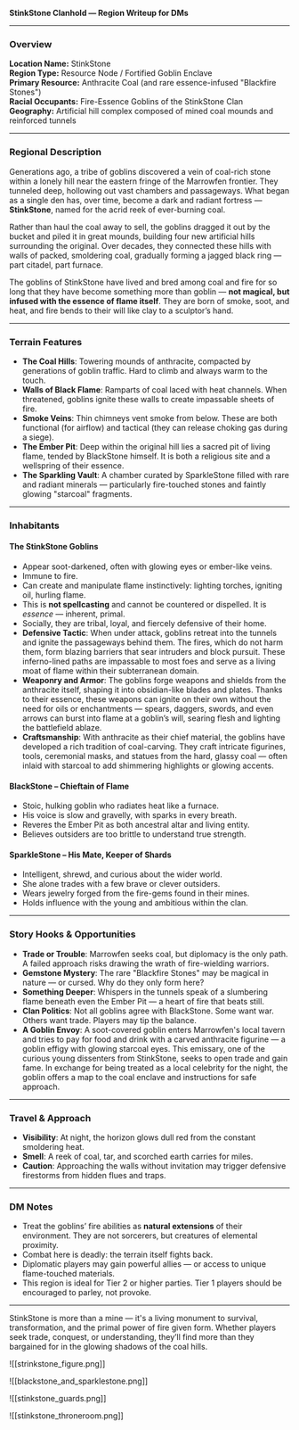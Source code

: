 **StinkStone Clanhold — Region Writeup for DMs**

---

### Overview

**Location Name:** StinkStone  
**Region Type:** Resource Node / Fortified Goblin Enclave  
**Primary Resource:** Anthracite Coal (and rare essence-infused "Blackfire Stones")  
**Racial Occupants:** Fire-Essence Goblins of the StinkStone Clan  
**Geography:** Artificial hill complex composed of mined coal mounds and reinforced tunnels

---

### Regional Description

Generations ago, a tribe of goblins discovered a vein of coal-rich stone within a lonely hill near the eastern fringe of the Marrowfen frontier. They tunneled deep, hollowing out vast chambers and passageways. What began as a single den has, over time, become a dark and radiant fortress — **StinkStone**, named for the acrid reek of ever-burning coal.

Rather than haul the coal away to sell, the goblins dragged it out by the bucket and piled it in great mounds, building four new artificial hills surrounding the original. Over decades, they connected these hills with walls of packed, smoldering coal, gradually forming a jagged black ring — part citadel, part furnace.

The goblins of StinkStone have lived and bred among coal and fire for so long that they have become something more than goblin — **not magical, but infused with the essence of flame itself**. They are born of smoke, soot, and heat, and fire bends to their will like clay to a sculptor’s hand.

---

### Terrain Features

- **The Coal Hills**: Towering mounds of anthracite, compacted by generations of goblin traffic. Hard to climb and always warm to the touch.
- **Walls of Black Flame**: Ramparts of coal laced with heat channels. When threatened, goblins ignite these walls to create impassable sheets of fire.
- **Smoke Veins**: Thin chimneys vent smoke from below. These are both functional (for airflow) and tactical (they can release choking gas during a siege).
- **The Ember Pit**: Deep within the original hill lies a sacred pit of living flame, tended by BlackStone himself. It is both a religious site and a wellspring of their essence.
- **The Sparkling Vault**: A chamber curated by SparkleStone filled with rare and radiant minerals — particularly fire-touched stones and faintly glowing "starcoal" fragments.

---
### Inhabitants

#### **The StinkStone Goblins**

- Appear soot-darkened, often with glowing eyes or ember-like veins.
- Immune to fire.
- Can create and manipulate flame instinctively: lighting torches, igniting oil, hurling flame.
- This is **not spellcasting** and cannot be countered or dispelled. It is _essence_ — inherent, primal.
- Socially, they are tribal, loyal, and fiercely defensive of their home.
- **Defensive Tactic**: When under attack, goblins retreat into the tunnels and ignite the passageways behind them. The fires, which do not harm them, form blazing barriers that sear intruders and block pursuit. These inferno-lined paths are impassable to most foes and serve as a living moat of flame within their subterranean domain.
- **Weaponry and Armor**: The goblins forge weapons and shields from the anthracite itself, shaping it into obsidian-like blades and plates. Thanks to their essence, these weapons can ignite on their own without the need for oils or enchantments — spears, daggers, swords, and even arrows can burst into flame at a goblin’s will, searing flesh and lighting the battlefield ablaze.
- **Craftsmanship**: With anthracite as their chief material, the goblins have developed a rich tradition of coal-carving. They craft intricate figurines, tools, ceremonial masks, and statues from the hard, glassy coal — often inlaid with starcoal to add shimmering highlights or glowing accents.
#### **BlackStone – Chieftain of Flame**

- Stoic, hulking goblin who radiates heat like a furnace.
- His voice is slow and gravelly, with sparks in every breath.
- Reveres the Ember Pit as both ancestral altar and living entity.
- Believes outsiders are too brittle to understand true strength.
#### **SparkleStone – His Mate, Keeper of Shards**

- Intelligent, shrewd, and curious about the wider world.
- She alone trades with a few brave or clever outsiders.
- Wears jewelry forged from the fire-gems found in their mines.
- Holds influence with the young and ambitious within the clan.

---
### Story Hooks & Opportunities

- **Trade or Trouble**: Marrowfen seeks coal, but diplomacy is the only path. A failed approach risks drawing the wrath of fire-wielding warriors.
- **Gemstone Mystery**: The rare "Blackfire Stones" may be magical in nature — or cursed. Why do they only form here?
- **Something Deeper**: Whispers in the tunnels speak of a slumbering flame beneath even the Ember Pit — a heart of fire that beats still.
- **Clan Politics**: Not all goblins agree with BlackStone. Some want war. Others want trade. Players may tip the balance.
- **A Goblin Envoy**: A soot-covered goblin enters Marrowfen's local tavern and tries to pay for food and drink with a carved anthracite figurine — a goblin effigy with glowing starcoal eyes. This emissary, one of the curious young dissenters from StinkStone, seeks to open trade and gain fame. In exchange for being treated as a local celebrity for the night, the goblin offers a map to the coal enclave and instructions for safe approach.

---
### Travel & Approach

- **Visibility**: At night, the horizon glows dull red from the constant smoldering heat.
- **Smell**: A reek of coal, tar, and scorched earth carries for miles.
- **Caution**: Approaching the walls without invitation may trigger defensive firestorms from hidden flues and traps.

---
### DM Notes

- Treat the goblins’ fire abilities as **natural extensions** of their environment. They are not sorcerers, but creatures of elemental proximity.
- Combat here is deadly: the terrain itself fights back.
- Diplomatic players may gain powerful allies — or access to unique flame-touched materials.
- This region is ideal for Tier 2 or higher parties. Tier 1 players should be encouraged to parley, not provoke.

---

StinkStone is more than a mine — it's a living monument to survival, transformation, and the primal power of fire given form. Whether players seek trade, conquest, or understanding, they’ll find more than they bargained for in the glowing shadows of the coal hills.



![[strinkstone_figure.png]]

![[blackstone_and_sparklestone.png]]

![[stinkstone_guards.png]]

![[stinkstone_throneroom.png]]


